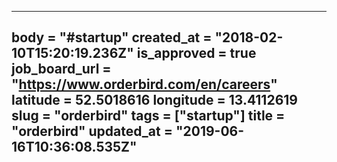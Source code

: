 ---
body = "#startup"
created_at = "2018-02-10T15:20:19.236Z"
is_approved = true
job_board_url = "https://www.orderbird.com/en/careers"
latitude = 52.5018616
longitude = 13.4112619
slug = "orderbird"
tags = ["startup"]
title = "orderbird"
updated_at = "2019-06-16T10:36:08.535Z"
---